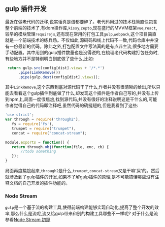 ## gulp 插件开发

最近在做老代码的迁移,说实话真是蛋都要碎了。老代码用过的技术栈简直快包含整个前端的技术了,有dom操作库,``kissy``,``zepto``,现在盛行的MVVM框架``vue``,``react``,较早的模块管理``requirejs``,还有现在常用的打包工具``gulp``,``webpack``,这个项目简直就是一个前端技术的练兵场。不仅如此,源码码和线上代码不一致,代码仓库中并没有一份最新的代码。除此之外,打包配置文件写法真的是有点非主流,很多地方需要手动配置。其中用到的gulp插件数量也是没得说的,在梳理老代码构建打包任务时,有些地方并不是特别明白到底做了些什么,比如:

```javascript
 return gulp.src(config[dist].views + '/*.*')
      .pipe(LinkRemove())
      .pipe(gulp.dest(config[dist].views));
```
 其中``LinkRemove``,这个东西到底对源代码干了什么,作者并没有很清晰的给出,所以只能去看看这个gulp插件到底做了什么,却发现这个插件是作者自己写的,并没有上传到npm上,局面一度很尴尬,找到源代码,并没有很好的注释说明这是干什么的,可能作者觉得自己的代码即注释吧,虽然代码的确挺短的,但是我看到了这些:
 
 ```javascript
'use strict';
var through = require('through2'),
    fs = require('fs'),
    trumpet = require("trumpet"),
    concat = require("concat-stream"); 
    
module.exports = function() {
    return through.obj(function(file, enc, cb) {
        //todo something
    });
}
```
局面再度尴尬起来,``through2``是什么,``trumpet``,``concat-stream``又是干嘛'屎'的。然后就涉及到了gulp插件的开发,如果不了解gulp插件的原理,是不可能搞懂哪些没有注释文档的自己开发的插件功能的。

### Node Stream 

``gulp``是一个基于流的构建工具,使得前端构建能够实现自动化,提高了整个开发的效率,那么什么是流呢,流又给gulp带来和别的构建工具哪些不一样呢? 对于什么是流参看[Node Stream 初窥]()


